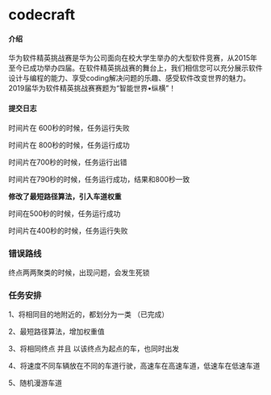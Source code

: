 ﻿# codecraft

#### 介绍
华为软件精英挑战赛是华为公司面向在校大学生举办的大型软件竞赛，从2015年至今已成功举办四届。在软件精英挑战赛的舞台上，我们相信您可以充分展示软件设计与编程的能力、享受coding解决问题的乐趣、感受软件改变世界的魅力。 2019届华为软件精英挑战赛赛题为“智能世界•纵横”！



#### 提交日志

时间片在 600秒的时候，任务运行失败

时间片在 800秒的时候，任务运行成功

时间片在700秒的时候，任务运行出错

时间片在790秒的时候，任务运行成功，结果和800秒一致



**修改了最短路径算法，引入车道权重**

时间在500秒的时候，任务运行成功

时间片在400秒的时候，任务运行失败

### 错误路线

终点两两聚类的时候，出现问题，会发生死锁

### 任务安排

1、将相同目的地附近的，都划分为一类 （已完成）

2、最短路径算法，增加权重值

3、将相同终点 并且 以该终点为起点的车，也同时出发

4、将速度不同车辆放在不同的车道行驶，高速车在高速车道，低速车在低速车道

5、随机漫游车道